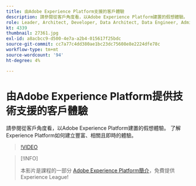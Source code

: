 ```yaml
---
title: 由Adobe Experience Platform支援的客戶體驗
description: 請參閱從客戶角度看，以Adobe Experience Platform建置的假想體驗。 了解Experience Platform如何建立豐富、相關且即時的體驗。
role: Leader, Architect, Developer, Data Architect, Data Engineer, Admin, User
kt: 4339
thumbnail: 27361.jpg
exl-id: a8acbcc9-d500-4e7a-a2b4-015617f25bdc
source-git-commit: cc7a77c4dd380ae1bc23dc75608e8e2224dfe78c
workflow-type: tm+mt
source-wordcount: '94'
ht-degree: 4%

---
```


# 由Adobe Experience Platform提供技術支援的客戶體驗

請參閱從客戶角度看，以Adobe Experience Platform建置的假想體驗。 了解Experience Platform如何建立豐富、相關且即時的體驗。

>[!VIDEO](https://video.tv.adobe.com/v/27361?quality=12&learn=on)

>[!INFO]
>
> 本影片是課程的一部分 [Adobe Experience Platform簡介](https://experienceleague.adobe.com/?recommended=ExperiencePlatform-U-1-2020.1)，免費提供Experience League!

